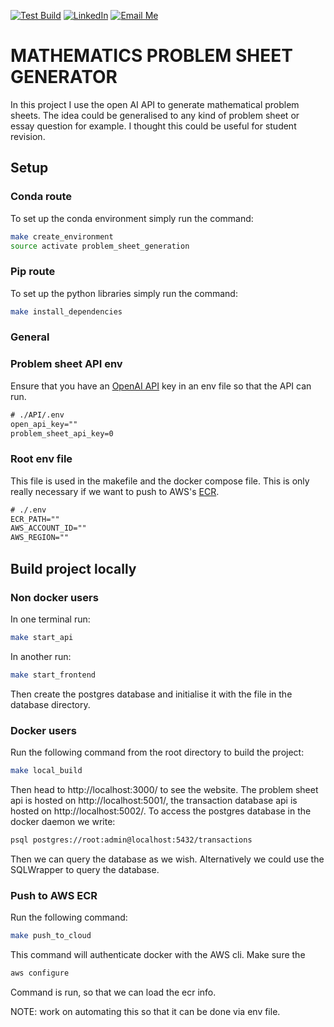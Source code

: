 [![Test Build](https://github.com/BenjaminWills/problem_sheet_generator/actions/workflows/test_build.yml/badge.svg)](https://github.com/BenjaminWills/problem_sheet_generator/actions/workflows/test_build.yml) [![LinkedIn](https://img.shields.io/badge/LinkedIn-Profile-blue)](https://www.linkedin.com/in/benjamin-wills-b22887220/) <a href="mailto:benjaminwills047@gmail.com?subject=Problem%20Sheet%20Generator&body=Hey%20Ben%2C%0D%0A%0D%0AI'm%20just%20emailing%20to%20ask...">
  <img src="https://img.shields.io/badge/email-me-blue?logo=mail.ru" alt="Email Me">
</a>

# MATHEMATICS PROBLEM SHEET GENERATOR

In this project I use the open AI API to generate mathematical problem sheets. The idea could be generalised to any kind of problem sheet or essay question for example. I thought this could be useful for student revision.

## Setup

### Conda route

To set up the conda environment simply run the command:

```sh
make create_environment
source activate problem_sheet_generation
```

### Pip route

To set up the python libraries simply run the command:

```sh
make install_dependencies
```

### General

### Problem sheet API env

Ensure that you have an [OpenAI API](https://platform.openai.com/account/api-keys) key in an env file so that the API can run.

```txt
# ./API/.env
open_api_key=""
problem_sheet_api_key=0
```

### Root env file

This file is used in the makefile and the docker compose file. This is only really necessary if we want to push to AWS's [ECR](https://docs.aws.amazon.com/ecr/index.html).

```txt
# ./.env
ECR_PATH=""
AWS_ACCOUNT_ID=""
AWS_REGION=""
```

## Build project locally

### Non docker users

In one terminal run:

```sh
make start_api
```

In another run:

```sh
make start_frontend
```

Then create the postgres database and initialise it with the file in the database directory.

### Docker users

Run the following command from the root directory to build the project:

```sh
make local_build
```

Then head to http://localhost:3000/ to see the website. The problem sheet api is hosted on http://localhost:5001/, the transaction database api is hosted on http://localhost:5002/. To access the postgres database in the docker daemon we write:

```sh
psql postgres://root:admin@localhost:5432/transactions
```

Then we can query the database as we wish. Alternatively we could use the SQLWrapper to query the database.

### Push to AWS ECR

Run the following command:

```sh
make push_to_cloud
```

This command will authenticate docker with the AWS cli. Make sure the 

```sh
aws configure
```

Command is run, so that we can load the ecr info. 

NOTE: work on automating this so that it can be done via env file.
